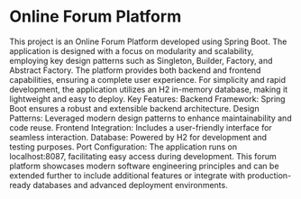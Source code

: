 # Online Forum Platform
 This project is an Online Forum Platform developed using Spring Boot. The application is designed with a focus on modularity and scalability, employing key design patterns such as Singleton, Builder, Factory, and Abstract Factory.  The platform provides both backend and frontend capabilities, ensuring a complete user experience. For simplicity and rapid development, the application utilizes an H2 in-memory database, making it lightweight and easy to deploy.  Key Features:  Backend Framework: Spring Boot ensures a robust and extensible backend architecture. Design Patterns: Leveraged modern design patterns to enhance maintainability and code reuse. Frontend Integration: Includes a user-friendly interface for seamless interaction. Database: Powered by H2 for development and testing purposes. Port Configuration: The application runs on localhost:8087, facilitating easy access during development. This forum platform showcases modern software engineering principles and can be extended further to include additional features or integrate with production-ready databases and advanced deployment environments.
